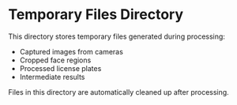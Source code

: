 # Temporary Files Directory

This directory stores temporary files generated during processing:
- Captured images from cameras
- Cropped face regions
- Processed license plates
- Intermediate results

Files in this directory are automatically cleaned up after processing.

